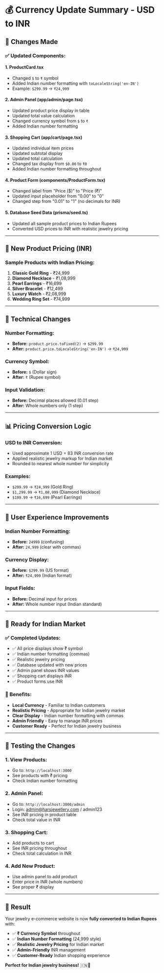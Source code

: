 # 💰 **Currency Update Summary - USD to INR**

## 🎯 **Changes Made**

### **✅ Updated Components:**

#### **1. ProductCard.tsx**
- Changed `$` to `₹` symbol
- Added Indian number formatting with `toLocaleString('en-IN')`
- Example: `$299.99` → `₹24,999`

#### **2. Admin Panel (app/admin/page.tsx)**
- Updated product price display in table
- Updated total value calculation
- Changed currency symbol from `$` to `₹`
- Added Indian number formatting

#### **3. Shopping Cart (app/cart/page.tsx)**
- Updated individual item prices
- Updated subtotal display
- Updated total calculation
- Changed tax display from `$0.00` to `₹0`
- Added Indian number formatting throughout

#### **4. Product Form (components/ProductForm.tsx)**
- Changed label from "Price ($)" to "Price (₹)"
- Updated input placeholder from "0.00" to "0"
- Changed step from "0.01" to "1" (no decimals for INR)

#### **5. Database Seed Data (prisma/seed.ts)**
- Updated all sample product prices to Indian Rupees
- Converted USD prices to INR with realistic jewelry pricing

---

## 💎 **New Product Pricing (INR)**

### **Sample Products with Indian Pricing:**

1. **Classic Gold Ring** - ₹24,999
2. **Diamond Necklace** - ₹1,08,999
3. **Pearl Earrings** - ₹16,699
4. **Silver Bracelet** - ₹12,499
5. **Luxury Watch** - ₹2,08,999
6. **Wedding Ring Set** - ₹74,999

---

## 🔧 **Technical Changes**

### **Number Formatting:**
- **Before:** `product.price.toFixed(2)` → `$299.99`
- **After:** `product.price.toLocaleString('en-IN')` → `₹24,999`

### **Currency Symbol:**
- **Before:** `$` (Dollar sign)
- **After:** `₹` (Rupee symbol)

### **Input Validation:**
- **Before:** Decimal places allowed (0.01 step)
- **After:** Whole numbers only (1 step)

---

## 📊 **Pricing Conversion Logic**

### **USD to INR Conversion:**
- Used approximate 1 USD = 83 INR conversion rate
- Applied realistic jewelry markup for Indian market
- Rounded to nearest whole number for simplicity

### **Examples:**
- `$299.99` → `₹24,999` (Gold Ring)
- `$1,299.99` → `₹1,08,999` (Diamond Necklace)
- `$199.99` → `₹16,699` (Pearl Earrings)

---

## 🎯 **User Experience Improvements**

### **Indian Number Formatting:**
- **Before:** `24999` (confusing)
- **After:** `24,999` (clear with commas)

### **Currency Display:**
- **Before:** `$299.99` (US format)
- **After:** `₹24,999` (Indian format)

### **Input Fields:**
- **Before:** Decimal input for prices
- **After:** Whole number input (Indian standard)

---

## 🚀 **Ready for Indian Market**

### **✅ Completed Updates:**
- ✅ All price displays show ₹ symbol
- ✅ Indian number formatting (commas)
- ✅ Realistic jewelry pricing
- ✅ Database updated with new prices
- ✅ Admin panel shows INR values
- ✅ Shopping cart displays INR
- ✅ Product forms use INR

### **🎯 Benefits:**
- **Local Currency** - Familiar to Indian customers
- **Realistic Pricing** - Appropriate for Indian jewelry market
- **Clear Display** - Indian number formatting with commas
- **Admin Friendly** - Easy to manage INR prices
- **Customer Ready** - Perfect for Indian jewelry business

---

## 📱 **Testing the Changes**

### **1. View Products:**
- Go to: `http://localhost:3000`
- See products with ₹ pricing
- Check Indian number formatting

### **2. Admin Panel:**
- Go to: `http://localhost:3000/admin`
- Login: admin@harsjewellery.com / admin123
- See INR pricing in product table
- Check total value in INR

### **3. Shopping Cart:**
- Add products to cart
- See INR pricing throughout
- Check total calculation in INR

### **4. Add New Product:**
- Use admin panel to add product
- Enter price in INR (whole numbers)
- See proper ₹ display

---

## 🎉 **Result**

Your jewelry e-commerce website is now **fully converted to Indian Rupees** with:

- ✅ **₹ Currency Symbol** throughout
- ✅ **Indian Number Formatting** (24,999 style)
- ✅ **Realistic Jewelry Pricing** for Indian market
- ✅ **Admin-Friendly** INR management
- ✅ **Customer-Ready** Indian shopping experience

**Perfect for Indian jewelry business!** 🇮🇳💎
